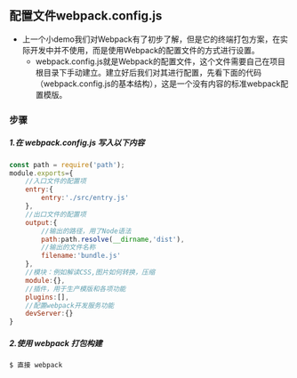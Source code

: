 ## 配置文件webpack.config.js
- 上一个小demo我们对Webpack有了初步了解，但是它的终端打包方案，在实际开发中并不使用，而是使用Webpack的配置文件的方式进行设置。
  + webpack.config.js就是Webpack的配置文件，这个文件需要自己在项目根目录下手动建立。建立好后我们对其进行配置，先看下面的代码（webpack.config.js的基本结构），这是一个没有内容的标准webpack配置模版。  
  
### 步骤 
##### 1.在 webpack.config.js 写入以下内容

```javascript
const path = require('path');
module.exports={
    //入口文件的配置项
    entry:{
        entry:'./src/entry.js'
    },
    //出口文件的配置项
    output:{
        //输出的路径，用了Node语法
        path:path.resolve(__dirname,'dist'),
        //输出的文件名称
        filename:'bundle.js'
    },
    //模块：例如解读CSS,图片如何转换，压缩
    module:{},
    //插件，用于生产模版和各项功能
    plugins:[],
    //配置webpack开发服务功能
    devServer:{}
}
```

##### 2.使用 webpack 打包构建

```bash
$ 直接 webpack
```

